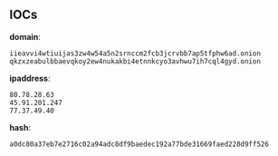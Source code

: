 
## IOCs

__domain__:

```text
iieavvi4wtiuijas3zw4w54a5n2srnccm2fcb3jcrvbb7ap5tfphw6ad.onion
qkzxzeabulbbaevqkoy2ew4nukakbi4etnnkcyo3avhwu7ih7cql4gyd.onion
```
__ipaddress__:

```text
80.78.28.63
45.91.201.247
77.37.49.40
```
__hash__:

```text
a0dc80a37eb7e2716c02a94adc8df9baedec192a77bde31669faed228d9ff526
```